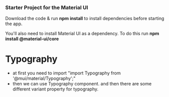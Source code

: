 ### Starter Project for the Material UI 

Download the code & run **npm install** to install dependencies before starting the app.

You'll also need to install Material UI as a dependency. To do this run **npm install @material-ui/core**

# Typography
* at first you need to import "import Typography from '@mui/material/Typography';"
* then we can use Typography component. and then there are some different variant property for typography.